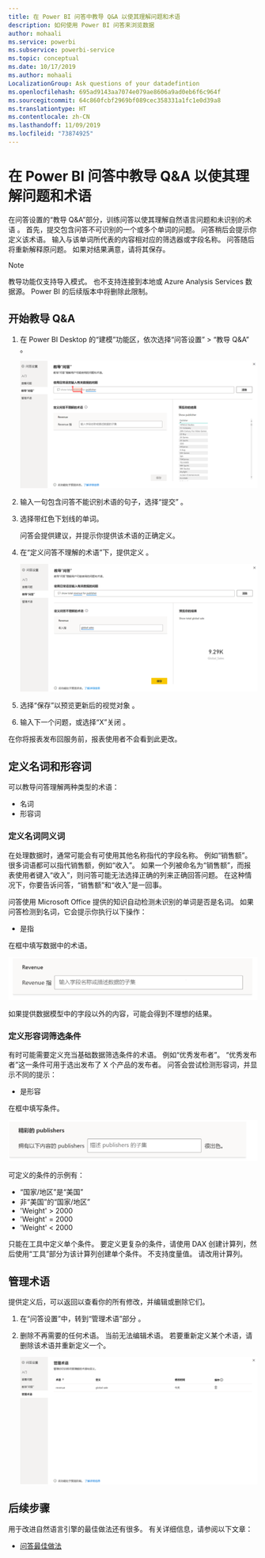 ```yaml
---
title: 在 Power BI 问答中教导 Q&A 以使其理解问题和术语
description: 如何使用 Power BI 问答来浏览数据
author: mohaali
ms.service: powerbi
ms.subservice: powerbi-service
ms.topic: conceptual
ms.date: 10/17/2019
ms.author: mohaali
LocalizationGroup: Ask questions of your datadefintion
ms.openlocfilehash: 695ad9143aa7074e079ae8606a9ad0eb6f6c964f
ms.sourcegitcommit: 64c860fcbf2969bf089cec358331a1fc1e0d39a8
ms.translationtype: HT
ms.contentlocale: zh-CN
ms.lasthandoff: 11/09/2019
ms.locfileid: "73874925"
---
```

# <a name="teach-qa-to-understand-questions-and-terms-in-power-bi-qa"></a>在 Power BI 问答中教导 Q&A 以使其理解问题和术语

在问答设置的“教导 Q&A”部分，训练问答以使其理解自然语言问题和未识别的术语  。 首先，提交包含问答不可识别的一个或多个单词的问题。 问答稍后会提示你定义该术语。 输入与该单词所代表的内容相对应的筛选器或字段名称。 问答随后将重新解释原问题。 如果对结果满意，请将其保存。

> [!NOTE]
> 教导功能仅支持导入模式。 也不支持连接到本地或 Azure Analysis Services 数据源。 Power BI 的后续版本中将删除此限制。

## <a name="start-to-teach-qa"></a>开始教导 Q&A

1. 在 Power BI Desktop 的“建模”功能区，依次选择“问答设置” > “教导 Q&A”    。

    ![教导 Q&A 红字的同义词](media/qna-tooling-teach-synonym-red.png)

2. 输入一句包含问答不能识别术语的句子，选择“提交”  。

3. 选择带红色下划线的单词。 

    问答会提供建议，并提示你提供该术语的正确定义。 
    
3. 在“定义问答不理解的术语”下，提供定义  。

    ![教导 Q&A 同义词预览](media/qna-tooling-teach-fixpreview.png)

4. 选择“保存”以预览更新后的视觉对象  。

5. 输入下一个问题，或选择“X”关闭  。

在你将报表发布回服务前，报表使用者不会看到此更改。

## <a name="define-nouns-and-adjectives"></a>定义名词和形容词

可以教导问答理解两种类型的术语：

- 名词
- 形容词

### <a name="define-a-noun-synonym"></a>定义名词同义词

在处理数据时，通常可能会有可使用其他名称指代的字段名称。 例如“销售额”。 很多词语都可以指代销售额，例如“收入”。 如果一个列被命名为“销售额”，而报表使用者键入“收入”，则问答可能无法选择正确的列来正确回答问题。 在这种情况下，你要告诉问答，“销售额”和“收入”是一回事。

问答使用 Microsoft Office 提供的知识自动检测未识别的单词是否是名词。 如果问答检测到名词，它会提示你执行以下操作：

- <your term> 是指  

在框中填写数据中的术语。

![教导 Q&A 同义词提示](media/qna-tooling-synonym-prompt.png)

如果提供数据模型中的字段以外的内容，可能会得到不理想的结果。

### <a name="define-an-adjective-filter-condition"></a>定义形容词筛选条件

有时可能需要定义充当基础数据筛选条件的术语。 例如“优秀发布者”。 “优秀发布者”这一条件可用于选出发布了 X 个产品的发布者。 问答会尝试检测形容词，并显示不同的提示：

- <field name> 是形容   

在框中填写条件。

![教导 Q&A 同义词提示](media/qna-tooling-adjectives.png)

可定义的条件的示例有：

- “国家/地区”是“美国”
- 非“美国”的“国家/地区”
- 'Weight' > 2000
- 'Weight' = 2000
- 'Weight' < 2000

只能在工具中定义单个条件。 要定义更复杂的条件，请使用 DAX 创建计算列，然后使用“工具”部分为该计算列创建单个条件。 不支持度量值。 请改用计算列。

## <a name="manage-terms"></a>管理术语

提供定义后，可以返回以查看你的所有修改，并编辑或删除它们。 

1. 在“问答设置”中，转到“管理术语”部分   。

2. 删除不再需要的任何术语。 当前无法编辑术语。 若要重新定义某个术语，请删除该术语并重新定义一个。

    ![问答管理术语](media/qna-manage-terms.png)

## <a name="next-steps"></a>后续步骤

用于改进自然语言引擎的最佳做法还有很多。 有关详细信息，请参阅以下文章：

* [问答最佳做法](q-and-a-best-practices.md)
